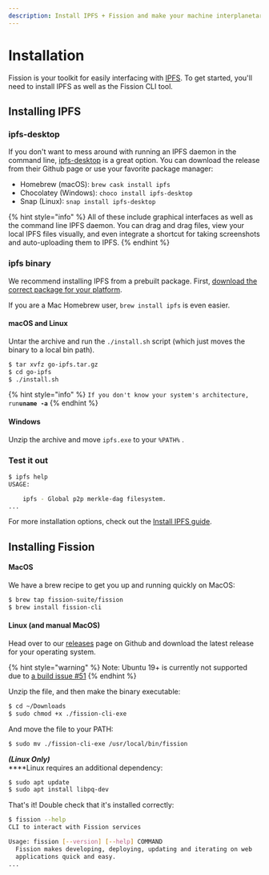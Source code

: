 ```yaml
---
description: Install IPFS + Fission and make your machine interplanetary!
---
```


# Installation

Fission is your toolkit for easily interfacing with [IPFS](https://ipfs.io/). To get started, you'll need to install IPFS as well as the Fission CLI tool.

## Installing IPFS

### ipfs-desktop

If you don't want to mess around with running an IPFS daemon in the command line, [ipfs-desktop](https://github.com/ipfs-shipyard/ipfs-desktop) is a great option. You can download the release from their Github page or use your favorite package manager:

* Homebrew \(macOS\): `brew cask install ipfs` 
* Chocolatey \(Windows\): `choco install ipfs-desktop` 
* Snap \(Linux\): `snap install ipfs-desktop` 

{% hint style="info" %}
All of these include graphical interfaces as well as the command line IPFS daemon. You can drag and drag files, view your local IPFS files visually, and even integrate a shortcut for taking screenshots and auto-uploading them to IPFS.
{% endhint %}

### ipfs binary

We recommend installing IPFS from a prebuilt package. First, [download the correct package for your platform](https://dist.ipfs.io/#go-ipfs).

If you are a Mac Homebrew user, `brew install ipfs` is even easier.

#### macOS and Linux

Untar the archive and run the `./install.sh` script \(which just moves the binary to a local bin path\).

```bash
$ tar xvfz go-ipfs.tar.gz
$ cd go-ipfs
$ ./install.sh
```

{% hint style="info" %}
`If you don't know your system's architecture, run`**`uname -a`**
{% endhint %}

#### Windows

Unzip the archive and move `ipfs.exe` to your `%PATH%` .

### Test it out

```bash
$ ipfs help
USAGE:

    ipfs - Global p2p merkle-dag filesystem.
...
```

For more installation options, check out the [Install IPFS guide](https://docs.ipfs.io/guides/guides/install/).

## Installing Fission

#### MacOS

We have a brew recipe to get you up and running quickly on MacOS:

```bash
$ brew tap fission-suite/fission
$ brew install fission-cli
```

#### Linux \(and manual MacOS\)

Head over to our [releases](https://github.com/fission-suite/cli/releases) page on Github and download the latest release for your operating system.

{% hint style="warning" %}
Note: Ubuntu 19+ is currently not supported due to [a build issue \#51](https://github.com/fission-suite/cli/issues/51)
{% endhint %}

Unzip the file, and then make the binary executable:

```bash
$ cd ~/Downloads
$ sudo chmod +x ./fission-cli-exe
```

And move the file to your PATH:

```bash
$ sudo mv ./fission-cli-exe /usr/local/bin/fission
```

_**\(Linux Only\)**_  
****Linux requires an additional dependency:

```bash
$ sudo apt update
$ sudo apt install libpq-dev
```

That's it! Double check that it's installed correctly:

```bash
$ fission --help
CLI to interact with Fission services

Usage: fission [--version] [--help] COMMAND
  Fission makes developing, deploying, updating and iterating on web
  applications quick and easy.
...
```

